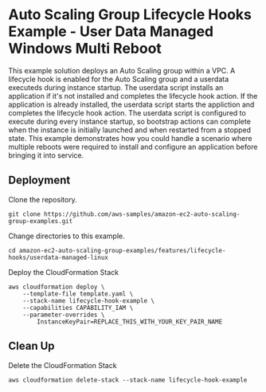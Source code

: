# Auto Scaling Group Lifecycle Hooks Example - User Data Managed Windows Multi Reboot

This example solution deploys an Auto Scaling group within a VPC. A lifecycle hook is enabled for the Auto Scaling group and a userdata executeds during instance startup. The userdata script installs an application if it's not installed and completes the lifecycle hook action. If the application is already installed, the userdata script starts the appliction and completes the lifecycle hook action. The userdata script is configured to execute during every instance startup, so bootstrap actions can complete when the instance is initially launched and when restarted from a stopped state. This example demonstrates how you could handle a scenario where multiple reboots were required to install and configure an application before bringing it into service.

## Deployment

Clone the repository.

```
git clone https://github.com/aws-samples/amazon-ec2-auto-scaling-group-examples.git
```

Change directories to this example.

```
cd amazon-ec2-auto-scaling-group-examples/features/lifecycle-hooks/userdata-managed-linux
```

Deploy the CloudFormation Stack

```
aws cloudformation deploy \
    --template-file template.yaml \
    --stack-name lifecycle-hook-example \
    --capabilities CAPABILITY_IAM \
    --parameter-overrides \
        InstanceKeyPair=REPLACE_THIS_WITH_YOUR_KEY_PAIR_NAME
```

## Clean Up

Delete the CloudFormation Stack

```
aws cloudformation delete-stack --stack-name lifecycle-hook-example
```
